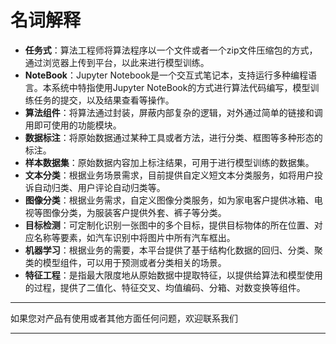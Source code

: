 # 名词解释

 - **任务式**：算法工程师将算法程序以一个文件或者一个zip文件压缩包的方式，通过浏览器上传到平台，以此来进行模型训练。
 - **NoteBook**：Jupyter Notebook是一个交互式笔记本，支持运行多种编程语言。本系统中特指使用Jupyter NoteBook的方式进行算法代码编写，模型训练任务的提交，以及结果查看等操作。
 - **算法组件**：将算法通过封装，屏蔽内部复杂的逻辑，对外通过简单的链接和调用即可使用的功能模块。
 - **数据标注**：将原始数据通过某种工具或者方法，进行分类、框图等多种形态的标注。
 - **样本数据集**：原始数据内容加上标注结果，可用于进行模型训练的数据集。
 - **文本分类**：根据业务场景需求，目前提供自定义短文本分类服务，如将用户投诉自动归类、用户评论自动归类等。
 - **图像分类**：根据业务需求，自定义图像分类服务，如为家电客户提供冰箱、电视等图像分类，为服装客户提供外套、裤子等分类。
 - **目标检测**：可定制化识别一张图中的多个目标，提供目标物体的所在位置、对应名称等要素，如汽车识别中将图片中所有汽车框出。
 - **机器学习**：根据业务的需要，本平台提供了基于结构化数据的回归、分类、聚类的模型组件，可以用于预测或者分类相关的场景。
 - **特征工程**：是指最大限度地从原始数据中提取特征，以提供给算法和模型使用的过程，提供了二值化、特征交叉、均值编码、分箱、对数变换等组件。


---

如果您对产品有使用或者其他方面任何问题，欢迎联系我们

---
